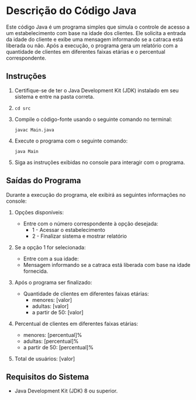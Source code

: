 # Descrição do Código Java

Este código Java é um programa simples que simula o controle de acesso a um estabelecimento com base na idade dos clientes. Ele solicita a entrada da idade do cliente e exibe uma mensagem informando se a catraca está liberada ou não. Após a execução, o programa gera um relatório com a quantidade de clientes em diferentes faixas etárias e o percentual correspondente.

## Instruções

1. Certifique-se de ter o Java Development Kit (JDK) instalado em seu sistema e entre na pasta correta.
2. ```
   cd src
   ```
3. Compile o código-fonte usando o seguinte comando no terminal:
   ```
   javac Main.java
   ```
3. Execute o programa com o seguinte comando:
   ```
   java Main
   ```
4. Siga as instruções exibidas no console para interagir com o programa.

## Saídas do Programa

Durante a execução do programa, ele exibirá as seguintes informações no console:

1. Opções disponíveis:
   - Entre com o número correspondente à opção desejada:
     - 1 - Acessar o estabelecimento
     - 2 - Finalizar sistema e mostrar relatório

2. Se a opção 1 for selecionada:
   - Entre com a sua idade:
   - Mensagem informando se a catraca está liberada com base na idade fornecida.

3. Após o programa ser finalizado:
   - Quantidade de clientes em diferentes faixas etárias:
     - menores: [valor]
     - adultas: [valor]
     - a partir de 50: [valor]

4. Percentual de clientes em diferentes faixas etárias:
   - menores: [percentual]%
   - adultas: [percentual]%
   - a partir de 50: [percentual]%

5. Total de usuários: [valor]

## Requisitos do Sistema

- Java Development Kit (JDK) 8 ou superior.
